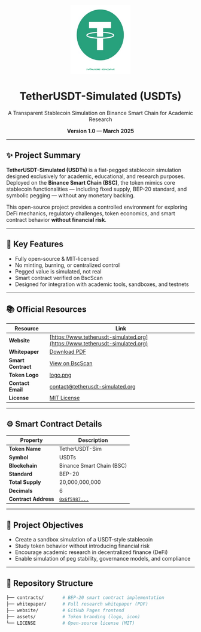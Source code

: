 <p align="center">
  <img src="https://raw.githubusercontent.com/TetherUSDT-Sim/TetherUSDT-Sim/main/logo.png" alt="TetherUSDT-Simulated Logo" width="160"/>
</p>

<h1 align="center">TetherUSDT-Simulated (USDTs)</h1>

<p align="center">
  A Transparent Stablecoin Simulation on Binance Smart Chain for Academic Research
</p>

<p align="center">
  <strong>Version 1.0 — March 2025</strong>  
</p>

---

## ✨ Project Summary

**TetherUSDT-Simulated (USDTs)** is a fiat-pegged stablecoin simulation designed exclusively for academic, educational, and research purposes.  
Deployed on the **Binance Smart Chain (BSC)**, the token mimics core stablecoin functionalities — including fixed supply, BEP-20 standard, and symbolic pegging — without any monetary backing.

This open-source project provides a controlled environment for exploring DeFi mechanics, regulatory challenges, token economics, and smart contract behavior **without financial risk**.

---

## 🧩 Key Features

- Fully open-source & MIT-licensed
- No minting, burning, or centralized control
- Pegged value is simulated, not real
- Smart contract verified on BscScan
- Designed for integration with academic tools, sandboxes, and testnets

---

## 📚 Official Resources

| Resource            | Link |
|---------------------|------|
| **Website**         | [https://www.tetherusdt-simulated.org](https://www.tetherusdt-simulated.org) |
| **Whitepaper**      | [Download PDF](https://github.com/TetherUSDT-Sim/TetherUSDT-Sim/blob/6a9cc25dbd95b7a2cf7f5c2449ec0799d7b2eb5d/TetherUSDT-Simulated_Whitepaper.pdf) |
| **Smart Contract**  | [View on BscScan](https://bscscan.com/token/0x6f5987f0c66ad0279109f431b04f4e3113b5a230) |
| **Token Logo**      | [logo.png](https://raw.githubusercontent.com/TetherUSDT-Sim/TetherUSDT-Sim/main/logo.png) |
| **Contact Email**   | [contact@tetherusdt-simulated.org](mailto:contact@tetherusdt-simulated.org) |
| **License**         | [MIT License](https://github.com/TetherUSDT-Sim/TetherUSDT-Sim/blob/main/LICENSE) |

---

## ⚙️ Smart Contract Details

| Property            | Description |
|---------------------|-------------|
| **Token Name**      | TetherUSDT-Sim |
| **Symbol**          | USDTs |
| **Blockchain**      | Binance Smart Chain (BSC) |
| **Standard**        | BEP-20 |
| **Total Supply**    | 20,000,000,000 |
| **Decimals**        | 6 |
| **Contract Address**| [`0x6f5987...`](https://bscscan.com/token/0x6f5987f0c66ad0279109f431b04f4e3113b5a230) |

---

## 🎯 Project Objectives

- Create a sandbox simulation of a USDT-style stablecoin
- Study token behavior without introducing financial risk
- Encourage academic research in decentralized finance (DeFi)
- Enable simulation of peg stability, governance models, and compliance

---

## 🧱 Repository Structure

```bash
├── contracts/       # BEP-20 smart contract implementation
├── whitepaper/      # Full research whitepaper (PDF)
├── website/         # GitHub Pages frontend
├── assets/          # Token branding (logo, icon)
└── LICENSE          # Open-source license (MIT)
